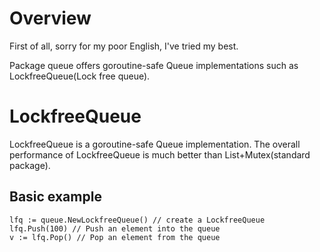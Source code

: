 # Overview

First of all, sorry for my poor English, I've tried my best.

Package queue offers goroutine-safe Queue implementations such as LockfreeQueue(Lock free queue).

# LockfreeQueue

LockfreeQueue is a goroutine-safe Queue implementation. The overall performance of LockfreeQueue is much better than List+Mutex(standard package).

## Basic example

    lfq := queue.NewLockfreeQueue() // create a LockfreeQueue
    lfq.Push(100) // Push an element into the queue
    v := lfq.Pop() // Pop an element from the queue
